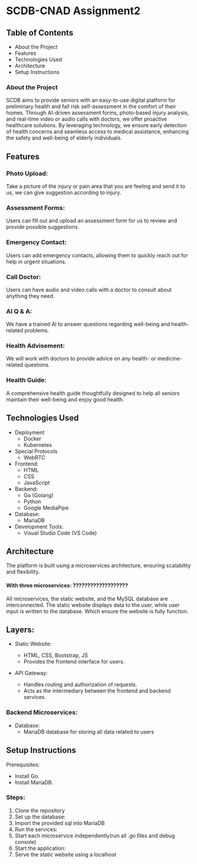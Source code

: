 # SCDB-CNAD Assignment2
## Table of Contents
- About the Project
- Features
- Technologies Used
- Architecture
- Setup Instructions

### About the Project
SCDB aims to provide seniors with an easy-to-use digital platform for preliminary health and fall risk self-assessment in the comfort of their homes. Through AI-driven assessment forms, photo-based injury analysis, and real-time video or audio calls with doctors, we offer proactive healthcare solutions. By leveraging technology, we ensure early detection of health concerns and seamless access to medical assistance, enhancing the safety and well-being of elderly individuals.

## Features
### Photo Upload:
Take a picture of the injury or pain area that you are feeling and send it to us, we can give suggestion according to injury.
### Assessment Forms:
Users can fill out and upload an assessment form for us to review and provide possible suggestions.
### Emergency Contact:
Users can add emergency contacts, allowing them to quickly reach out for help in urgent situations.
### Call Doctor:
Users can have audio and video calls with a doctor to consult about anything they need.
### AI Q & A:
We have a trained AI to answer questions regarding well-being and health-related problems.
### Health Advisement:
We will work with doctors to provide advice on any health- or medicine-related questions.
### Health Guide:
A comprehensive health guide thoughtfully designed to help all seniors maintain their well-being and enjoy good health.

## Technologies Used
- Deployment
  - Docker
  - Kubernetes
- Special Protocols
  - WebRTC
- Frontend:
  - HTML
  - CSS 
  - JavaScript
- Backend:
  - Go (Golang)
  - Python
  - Google MediaPipe
- Database:
  - MariaDB
- Development Tools:
  - Visual Studio Code (VS Code)

## Architecture
The platform is built using a microservices architecture, ensuring scalability and flexibility.
#### With three microservices: ??????????????????? 
All microservices, the static website, and the MySQL database are interconnected. The static website displays data to the user, while user input is written to the database. Which ensure the website is fully function.

## Layers:
- Static Website:
  - HTML, CSS, Bootstrap, JS
  - Provides the frontend interface for users.

- API Gateway:
  - Handles routing and authorization of requests.
  - Acts as the intermediary between the frontend and backend services.

### Backend Microservices: 
- Database:
  - MariaDB database for storing all data related to users

## Setup Instructions
Prerequisites:
- Install Go.
- Install MariaDB.
### Steps:
1. Clone the repository
2. Set up the database:
3. Import the provided sql into MariaDB
4. Run the services:
5. Start each microservice independently(run all .go files and debug console)
6. Start the application:
7. Serve the static website using a localhost 

